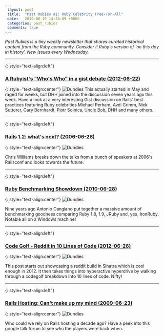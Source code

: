 ```yaml
---
 layout: post
 title:  "Past Rubies #1: Ruby Celebrity Free-For-All"
 date:   2019-06-19 14:34:09 +0000
 categories: past_rubies
 comments: true
---
```


*Past Rubies is a tiny weekly newsletter that shares curated historical content from the Ruby community. Consider it Ruby's version of 'on this day in history'. New issues every Wednesday.*

<hr>

{: style="text-align:left"}
### [A Rubyist's "Who's Who" in a gist debate (2012-06-22)](https://gist.github.com/justinko/2838490)
{: style="text-align:center"}
![Dundies](https://i.imgur.com/4sXzUMn.png)
This actually started in May and raged for weeks, but DHH joined into the discussion seven years ago this week. Have a look at a very interesting Gist discussion on Rails' best practices featuring Ruby celebrities Michael Perham, Avdi Grimm, Nick Sutterer, Gary Bernhardt, Piotr Solnica, Uncle Bob, DHH and many others.

<hr>

{: style="text-align:left"}
### [Rails 1.2: what's next? (2006-06-26)](http://web.archive.org/web/20060711170219/http://cwilliams.textdriven.com/articles/2006/06/26/railsconf-and-rails-1-2)
{: style="text-align:center"}
![Dundies](https://i.imgur.com/Gkk4IVR.png)

Chris Williams breaks down the talks from a bunch of speakers at 2006's Railsconf and looks towards the future.

<hr>

{: style="text-align:left"}
### [Ruby Benchmarking Showdown (2010-06-28)](https://programmingzen.com/the-great-ruby-shootout-windows-edition/)
{: style="text-align:center"}
![Dundies](https://i.imgur.com/tmUQOV0.png)

Nine years ago Antonio Cangiano put together a massive amount of benchmarking goodness comparing Ruby 1.8, 1.9, JRuby and, yes, IronRuby. Notable all on a Windows machine!

<hr>

{: style="text-align:left"}
### [Code Golf - Reddit in 10 Lines of Code (2012-06-26)](http://www.drurly.com/blog/2012/06/26/reddit-in-10-lines-of-code/)
{: style="text-align:center"}
![Dundies](https://i.imgur.com/Vi40prK.png)

This post starts out showcasing a reddit build in Sinatra which is cool enough in 2012. It then takes things into hyperactive hyperdrive by walking through a codegolf breakdown into 10 lines of code. Nifty!

<hr>

{: style="text-align:left"}
### [Rails Hosting: Can't make up my mind (2009-06-23)](https://groups.google.com/forum/#!topic/rubyonrails-talk/s5u-60VgezY)
{: style="text-align:center"}
![Dundies](https://i.imgur.com/c5JEzKY.png)

Who could we rely on Rails hosting a decade ago? Have a peek into this google talk forum to see who the players were back when.
